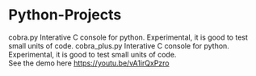 # Python-Projects
cobra.py        Interative C console for python. Experimental, it is good to test small units of code.
cobra_plus.py   Interative C console for python. Experimental, it is good to test small units of code.  
See the demo here https://youtu.be/vA1irQxPzro

